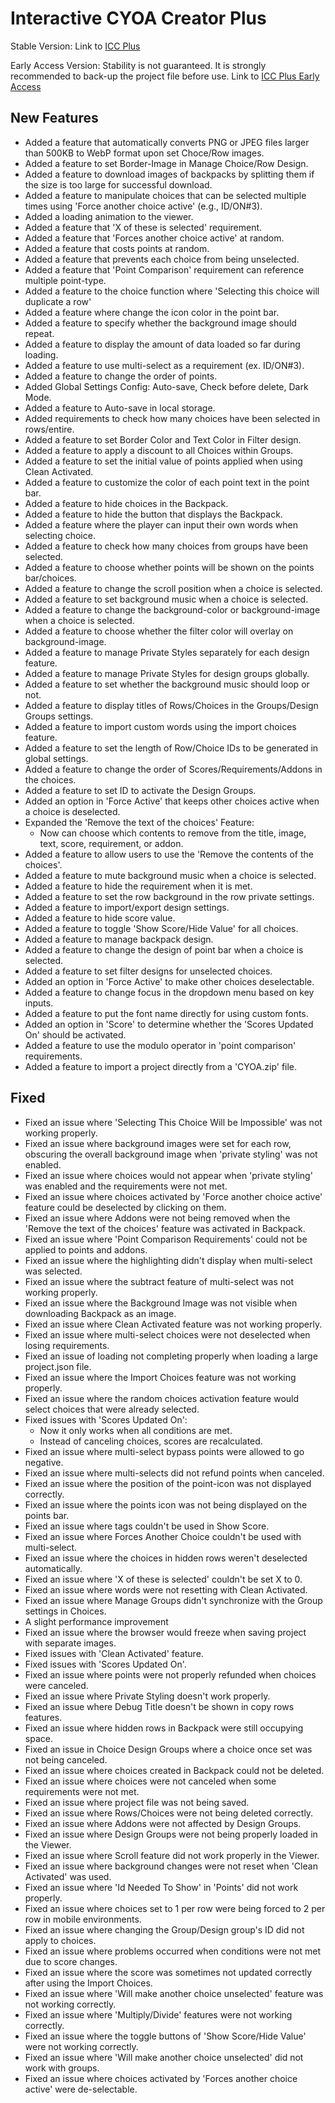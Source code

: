 # Interactive CYOA Creator Plus

Stable Version: Link to [ICC Plus](https://hikawasisters.neocities.org/ICCPlus/)

Early Access Version: Stability is not guaranteed. It is strongly recommended to back-up the project file before use.
Link to [ICC Plus Early Access](https://hikawasisters.neocities.org/ICCPlus_EarlyAccess/)

## New Features

 - Added a feature that automatically converts PNG or JPEG files larger than 500KB to WebP format upon set Choce/Row images.
 - Added a feature to set Border-Image in Manage Choice/Row Design.
 - Added a feature to download images of backpacks by splitting them if the size is too large for successful download.
 - Added a feature to manipulate choices that can be selected multiple times using 'Force another choice active' (e.g., ID/ON#3).
 - Added a loading animation to the viewer.
 - Added a feature that 'X of these is selected' requirement.
 - Added a feature that 'Forces another choice active' at random.
 - Added a feature that costs points at random.
 - Added a feature that prevents each choice from being unselected.
 - Added a feature that 'Point Comparison' requirement can reference multiple point-type.
 - Added a feature to the choice function where 'Selecting this choice will duplicate a row'
 - Added a feature where change the icon color in the point bar.
 - Added a feature to specify whether the background image should repeat.
 - Added a feature to display the amount of data loaded so far during loading.
 - Added a feature to use multi-select as a requirement (ex. ID/ON#3).
 - Added a feature to change the order of points.
 - Added Global Settings Config: Auto-save, Check before delete, Dark Mode.
 - Added a feature to Auto-save in local storage.
 - Added requirements to check how many choices have been selected in rows/entire.
 - Added a feature to set Border Color and Text Color in Filter design.
 - Added a feature to apply a discount to all Choices within Groups.
 - Added a feature to set the initial value of points applied when using Clean Activated.
 - Added a feature to customize the color of each point text in the point bar.
 - Added a feature to hide choices in the Backpack.
 - Added a feature to hide the button that displays the Backpack.
 - Added a feature where the player can input their own words when selecting choice.
 - Added a feature to check how many choices from groups have been selected.
 - Added a feature to choose whether points will be shown on the points bar/choices.
 - Added a feature to change the scroll position when a choice is selected.
 - Added a feature to set background music when a choice is selected.
 - Added a feature to change the background-color or background-image when a choice is selected.
 - Added a feature to choose whether the filter color will overlay on background-image.
 - Added a feature to manage Private Styles separately for each design feature.
 - Added a feature to manage Private Styles for design groups globally.
 - Added a feature to set whether the background music should loop or not.
 - Added a feature to display titles of Rows/Choices in the Groups/Design Groups settings.
 - Added a feature to import custom words using the import choices feature.
 - Added a feature to set the length of Row/Choice IDs to be generated in global settings.
 - Added a feature to change the order of Scores/Requirements/Addons in the choices.
 - Added a feature to set ID to activate the Design Groups.
 - Added an option in 'Force Active' that keeps other choices active when a choice is deselected.
 - Expanded the 'Remove the text of the choices' Feature:
   - Now can choose which contents to remove from the title, image, text, score, requirement, or addon.
 - Added a feature to allow users to use the 'Remove the contents of the choices'.
 - Added a feature to mute background music when a choice is selected.
 - Added a feature to hide the requirement when it is met.
 - Added a feature to set the row background in the row private settings.
 - Added a feature to import/export design settings.
 - Added a feature to hide score value.
 - Added a feature to toggle 'Show Score/Hide Value' for all choices.
 - Added a feature to manage backpack design.
 - Added a feature to change the design of point bar when a choice is selected.
 - Added a feature to set filter designs for unselected choices.
 - Added an option in 'Force Active' to make other choices deselectable.
 - Added a feature to change focus in the dropdown menu based on key inputs.
 - Added a feature to put the font name directly for using custom fonts.
 - Added an option in 'Score' to determine whether the 'Scores Updated On' should be activated.
 - Added a feature to use the modulo operator in 'point comparison' requirements.
 - Added a feature to import a project directly from a 'CYOA.zip' file.


## Fixed

 - Fixed an issue where 'Selecting This Choice Will be Impossible' was not working properly.
 - Fixed an issue where background images were set for each row, obscuring the overall background image when 'private styling' was not enabled.
 - Fixed an issue where choices would not appear when 'private styling' was enabled and the requirements were not met.
 - Fixed an issue where choices activated by 'Force another choice active' feature could be deselected by clicking on them.
 - Fixed an issue where Addons were not being removed when the 'Remove the text of the choices' feature was activated in Backpack.
 - Fixed an issue where 'Point Comparison Requirements' could not be applied to points and addons.
 - Fixed an issue where the highlighting didn't display when multi-select was selected.
 - Fixed an issue where the subtract feature of multi-select was not working properly.
 - Fixed an issue where the Background Image was not visible when downloading Backpack as an image.
 - Fixed an issue where Clean Activated feature was not working properly.
 - Fixed an issue where multi-select choices were not deselected when losing requirements.
 - Fixed an issue of loading not completing properly when loading a large project.json file.
 - Fixed an issue where the Import Choices feature was not working properly.
 - Fixed an issue where the random choices activation feature would select choices that were already selected.
 - Fixed issues with 'Scores Updated On':
   - Now it only works when all conditions are met.
   - Instead of canceling choices, scores are recalculated.
 - Fixed an issue where multi-select bypass points were allowed to go negative.
 - Fixed an issue where multi-selects did not refund points when canceled.
 - Fixed an issue where the position of the point-icon was not displayed correctly.
 - Fixed an issue where the points icon was not being displayed on the points bar.
 - Fixed an issue where tags couldn't be used in Show Score.
 - Fixed an issue where Forces Another Choice couldn't be used with multi-select. 
 - Fixed an issue where the choices in hidden rows weren't deselected automatically.
 - Fixed an issue where 'X of these is selected' couldn't be set X to 0.
 - Fixed an issue where words were not resetting with Clean Activated.
 - Fixed an issue where Manage Groups didn't synchronize with the Group settings in Choices.
 - A slight performance improvement
 - Fixed an issue where the browser would freeze when saving project with separate images.
 - Fixed issues with 'Clean Activated' feature.
 - Fixed issues with 'Scores Updated On'.
 - Fixed an issue where points were not properly refunded when choices were canceled.
 - Fixed an issue where Private Styling doesn't work properly.
 - Fixed an issue where Debug Title doesn't be shown in copy rows features.
 - Fixed an issue where hidden rows in Backpack were still occupying space.
 - Fixed an issue in Choice Design Groups where a choice once set was not being canceled.
 - Fixed an issue where choices created in Backpack could not be deleted.
 - Fixed an issue where choices were not canceled when some requirements were not met.
 - Fixed an issue where project file was not being saved.
 - Fixed an issue where Rows/Choices were not being deleted correctly.
 - Fixed an issue where Addons were not affected by Design Groups.
 - Fixed an issue where Design Groups were not being properly loaded in the Viewer.
 - Fixed an issue where Scroll feature did not work properly in the Viewer.
 - Fixed an issue where background changes were not reset when 'Clean Activated' was used.
 - Fixed an issue where 'Id Needed To Show' in 'Points' did not work properly.
 - Fixed an issue where choices set to 1 per row were being forced to 2 per row in mobile environments.
 - Fixed an issue where changing the Group/Design group's ID did not apply to choices.
 - Fixed an issue where problems occurred when conditions were not met due to score changes.
 - Fixed an issue where the score was sometimes not updated correctly after using the Import Choices.
 - Fixed an issue where 'Will make another choice unselected' feature was not working correctly.
 - Fixed an issue where 'Multiply/Divide' features were not working correctly.
 - Fixed an issue where the toggle buttons of 'Show Score/Hide Value' were not working correctly.
 - Fixed an issue where 'Will make another choice unselected' did not work with groups.
 - Fixed an issue where choices activated by 'Forces another choice active' were de-selectable.
 